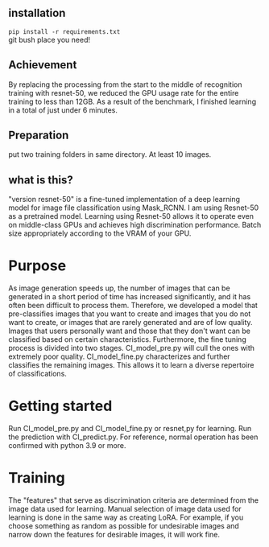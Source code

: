 ## installation  
`pip install -r requirements.txt`  
 git bush place you need!
## Achievement  
By replacing the processing from the start to the middle of recognition training with resnet-50, we reduced the GPU usage rate for the entire training to less than 12GB. As a result of the benchmark, I finished learning in a total of just under 6 minutes.

## Preparation  
put two training folders in same directory. At least 10 images.

## what is this?  
"version resnet-50" is a fine-tuned implementation of a deep learning model for image file classification using Mask_RCNN. I am using Resnet-50 as a pretrained model. Learning using Resnet-50 allows it to operate even on middle-class GPUs and achieves high discrimination performance. Batch size appropriately according to the VRAM of your GPU.

# Purpose  
As image generation speeds up, the number of images that can be generated in a short period of time has increased significantly, and it has often been difficult to process them. Therefore, we developed a model that pre-classifies images that you want to create and images that you do not want to create, or images that are rarely generated and are of low quality. Images that users personally want and those that they don't want can be classified based on certain characteristics. Furthermore, the fine tuning process is divided into two stages. CI_model_pre.py will cull the ones with extremely poor quality. CI_model_fine.py characterizes and further classifies the remaining images. This allows it to learn a diverse repertoire of classifications.

# Getting started  
Run CI_model_pre.py and CI_model_fine.py or resnet,py for learning. Run the prediction with CI_predict.py. For reference, normal operation has been confirmed with python  3.9 or more.

# Training  
The "features" that serve as discrimination criteria are determined from the image data used for learning. Manual selection of image data used for learning is done in the same way as creating LoRA. For example, if you choose something as random as possible for undesirable images and narrow down the features for desirable images, it will work fine.


